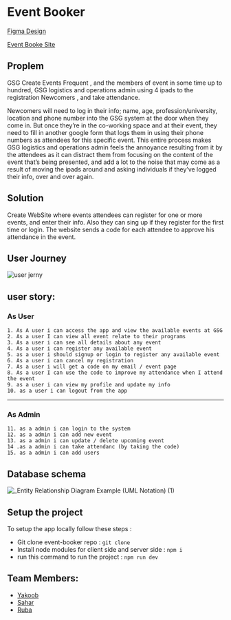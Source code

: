 # Event Booker 

[Figma Design](https://www.figma.com/file/1TG0gAAmL4qvqlhIlieYv1/event-booker?node-id=0%3A1&viewport=1114%2C1177%2C0.09017345309257507)

[Event Booke Site](https://event-booker.herokuapp.com/)

## Proplem
GSG Create Events Frequent , and the members of event in some time up to hundred, GSG logistics and operations admin using 4 ipads to the registration Newcomers , and take attendance.

Newcomers will need to log in their info; name, age, profession/university, location and phone number into the GSG system at the door when they come in. But once they’re in the co-working space and at their event, they need to fill in another google form that logs them in using their phone numbers as attendees for this specific event. This entire process makes GSG logistics and operations admin  feels the annoyance resulting from it by the attendees as it can distract them from focusing on the content of the event that’s being presented, and add a lot to the noise that may come as a result of moving the ipads around and asking individuals if they’ve logged their info, over and over again. 

## Solution
Create WebSite where events attendees can register for one or more events, and enter their info. Also they can sing up if they register for the first time or login.  The website sends a code for each attendee to approve his attendance in the event.

##  User Journey

![user jerny](https://user-images.githubusercontent.com/7718220/79892228-e3867280-840a-11ea-9081-6e5a4807752c.png)


## user story:
  ### As User
    1. As A user i can access the app and view the available events at GSG
    2. As a user I can view all event relate to their programs
    3. As a user i can see all details about any event 
    4. As a user i can register any available event
    5. as a user i should signup or login to register any available event
    6. As a user i can cancel my registration
    7. As a user i will get a code on my email / event page
    8. As a user I can use the code to improve my attendance when I attend the event
    9. as a user i can view my profile and update my info
    10. as a user i can logout from the app
   
---

  ### As Admin  
    11. as a admin i can login to the system
    12. as a admin i can add new event
    13. as a admin i can update / delete upcoming event
    14 .as a admin i can take attendanc (by taking the code)
    15. as a admin i can add users
    
 ## Database schema   
   ![_Entity Relationship Diagram Example (UML Notation) (1)](https://user-images.githubusercontent.com/7718220/79893024-1f6e0780-840c-11ea-88a0-d9416adf58e3.png)
   
 ## Setup the project 
 To setup the app locally follow these steps :

 - Git clone event-booker repo : `git clone`
 - Install node modules for client side and server side : `npm i`
 - run this command to run the project : `npm run dev`
 
 ## Team Members: 
 - [Yakoob](https://github.com/YakoobHammouri)
 - [Sahar](https://github.com/SaharFroukh)
 - [Ruba](https://github.com/rubasider)
